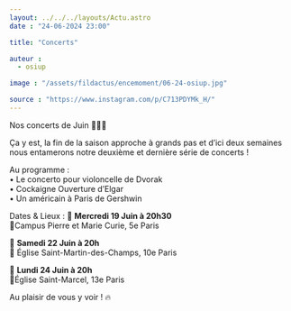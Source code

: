 ```yaml
---
layout: ../../../layouts/Actu.astro
date : "24-06-2024 23:00"

title: "Concerts"

auteur :
  - osiup

image : "/assets/fildactus/encemoment/06-24-osiup.jpg"

source : "https://www.instagram.com/p/C713PDYMk_H/"
---
```


Nos concerts de Juin 🌸🎵🌞

Ça y est, la fin de la saison approche à grands pas et d’ici deux semaines nous entamerons notre deuxième et dernière série de concerts !

Au programme :  
• Le concerto pour violoncelle de Dvorak  
• Cockaigne Ouverture d’Elgar  
• Un américain à Paris de Gershwin

Dates & Lieux :
📅 __Mercredi 19 Juin à 20h30__  
📍Campus Pierre et Marie Curie, 5e Paris

📅 __Samedi 22 Juin à 20h__  
📍 Église Saint-Martin-des-Champs, 10e Paris

📅 __Lundi 24 Juin à 20h__  
📍Église Saint-Marcel, 13e Paris

Au plaisir de vous y voir ! 🔥


